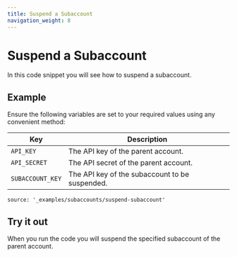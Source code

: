 ```yaml
---
title: Suspend a Subaccount
navigation_weight: 8
---
```


# Suspend a Subaccount

In this code snippet you will see how to suspend a subaccount.

## Example

Ensure the following variables are set to your required values using any convenient method:

Key | Description
-- | --
`API_KEY` | The API key of the parent account.
`API_SECRET` | The API secret of the parent account.
`SUBACCOUNT_KEY` | The API key of the subaccount to be suspended.

```code_snippets
source: '_examples/subaccounts/suspend-subaccount'
```

## Try it out

When you run the code you will suspend the specified subaccount of the parent account.
